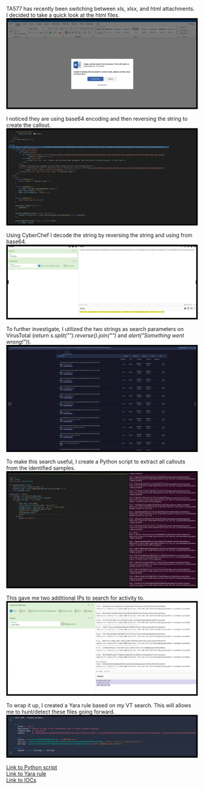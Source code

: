 

<style>
img{
	border: 4px solid black;
}
</style>


TA577 has recently been switching between xls, xlsx, and html attachments. I decided to take a quick look at the html files.
<a href="Screenshots/Pasted image 20240328134148.png"> 
<img src="Screenshots/Pasted image 20240328134148.png">
</a>

I noticed they are using base64 encoding and then reversing the string to create the callout. 
<a href="Screenshots/Pasted image 20240328134027.png"> 
<img src="Screenshots/Pasted image 20240328134027.png">
</a>

Using CyberChef I decode the string by reversing the string and using from base64.
<a href="Screenshots/Pasted image 20240328134232.png">  
<img src="Screenshots/Pasted image 20240328134232.png">
</a>

To further investigate, I utilized the two strings as search parameters on VirusTotal (*return s.split("").reverse().join("")* and *alert("Something went wrong!")*).
<a href="Screenshots/Pasted image 20240328134648.png">  
<img src="Screenshots/Pasted image 20240328134648.png">
</a>

To make this search useful, I create a Python script to extract all callouts from the identified samples.
<a href="Screenshots/Pasted image 20240328134817.png"> 
<img src="Screenshots/Pasted image 20240328134817.png">
</a>

This gave me two additional IPs to search for activity to.
<a href="Screenshots/Pasted image 20240328135243.png">
<img src="Screenshots/Pasted image 20240328135243.png">
</a>

To wrap it up, I created a Yara rule based on my VT search. This will allows me to hunt/detect these files going forward.
<a href="Screenshots/Pasted image 20240328135705.png">
<img src="Screenshots/Pasted image 20240328135705.png">
</a>

<a href="https://github.com/mcsx03/mcsx03.github.io/blob/main/Scripts/TA577_HTML_VT.py">Link to Python script</a>
<br>
<a href="https://github.com/mcsx03/mcsx03.github.io/blob/main/Yara/TA577_HTML.yara">Link to Yara rule</a>
<br>
<a href="https://github.com/mcsx03/mcsx03.github.io/blob/main/IOCs/2024_3_28_TA577_DarkGate">Link to IOCs</a>
<br>
